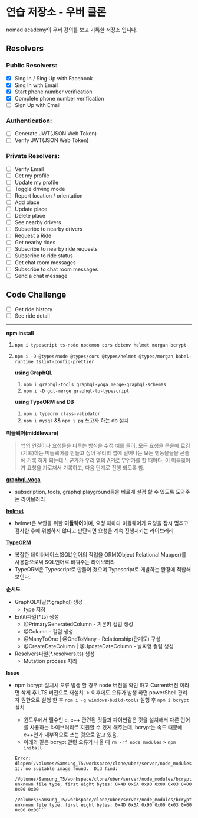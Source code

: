 # 연습 저장소 - 우버 클론

nomad academy의 우버 강의를 보고 기록한 저장소 입니다.

## Resolvers

### Public Resolvers:

- [x] Sing In / Sing Up with Facebook
- [x] Sing In with Email
- [x] Start phone number verification
- [x] Complete phone number verification
- [ ] Sign Up with Email

### Authentication:

- [ ] Generate JWT(JSON Web Token)
- [ ] Verify JWT(JSON Web Token)

### Private Resolvers:

- [ ] Verify Email
- [ ] Get my profile
- [ ] Update my profile
- [ ] Toggle driving mode
- [ ] Report location / orientation
- [ ] Add place
- [ ] Update place
- [ ] Delete place
- [ ] See nearby drivers
- [ ] Subscribe to nearby drivers
- [ ] Request a Ride
- [ ] Get nearby rides
- [ ] Subscribe to nearby ride requests
- [ ] Subscribe to ride status
- [ ] Get chat room messages
- [ ] Subscribe to chat room messages
- [ ] Send a chat message

## Code Challenge

- [ ] Get ride history
- [ ] See ride detail

---

**npm install**

1. `npm i typescript ts-node nodemon cors dotenv helmet morgan bcrypt`
2. `npm i -D @types/node @types/cors @types/helmet @types/morgan babel-runtime tslint-config-prettier`

   **using GraphQL**

   1. `npm i graphql-tools graphql-yoga merge-graphql-schemas`
   2. `npm i -D gql-merge graphql-to-typescript`

   **using TypeORM and DB**

   1. `npm i typeorm class-validator`
   2. `npm i mysql` && `npm i pg` 쓰고자 하는 db 설치

**미들웨어(middleware)**

> 앱의 연결이나 요청들을 다루는 방식을 수정
> 예를 들어, 모든 요청을 콘솔에 로깅(기록)하는 미들웨어를 만들고 싶어 우리의 앱에 일어나는 모든 행동을들을 콘솔에 기록 하게 되는데 누군가가 우리 앱의 API로 무언가를 할 때마다, 이 미들웨어가 요청을 가로채서 기록하고, 다음 단계로 진행 되도록 함.

**[graphql-yoga](https://github.com/prisma/graphql-yoga)**

- subscription, tools, graphql playground등을 빠르게 설정 할 수 있도록 도와주는 라이브러리

**[helmet](https://github.com/helmetjs/helmet)**

- helmet은 보안을 위한 **미들웨어**이며, 요청 때마다 미들웨어가 요청을 잠시 멈추고 검사한 후에 위험하지 않다고 판단되면 요청을 계속 진행시키는 라이브러리

**[TypeORM](https://github.com/typeorm/typeorm)**

- 복잡한 데이터베이스(SQL)언어의 작업을 ORM(Object Relational Mapper)를 사용함으로써 SQL언어로 바꿔주는 라이브러리
- TypeORM은 Typescript로 만들어 졌으며 Typescript로 개발하는 환경에 적합해 보인다.

**순서도**

- GraphQL파일(\*.graphql) 생성
  - type 지정
- Entiti파일(\*.ts) 생성
  - @PrimaryGeneratedColumn - 기본키 컬럼 생성
  - @Column - 컬럼 생성
  - @ManyToOne | @OneToMany - Relationship(관계도) 구성
  - @CreateDateColumn | @UpdateDateColumn - 날짜형 컬럼 생성
- Resolvers파일(\*.resolvers.ts) 생성
  - Mutation process 처리

**Issue**

- npm bcrypt 설치시 오류 발생 할 경우 node 버전을 확인 하고 Current버전 이라면 삭제 후 LTS 버전으로 재설치. > 이후에도 오류가 발생 하면 powerShell 관리자 권한으로 실행 한 후 `npm i -g windows-build-tools` 실행 후 `npm i bcrypt` 설치

  - 윈도우에서 필수인 c, c++ 관련된 것들과 파이썬같은 것을 설치해서 다른 언어를 사용하는 라이브러리르 지원할 수 있게 해주는데, bcrypt는 속도 때문에 c++인가 내부적으로 쓰는 것으로 알고 있음.
  - 아래와 같은 bcrypt 관련 오류가 나올 때 `rm -rf node_modules` > `npm install`

  ````
  Error: dlopen(/Volumes/Samsung_T5/workspace/clone/uber/server/node_modules/bcrypt/lib/binding/bcrypt_lib.node, 1): no suitable image found.  Did find:
        /Volumes/Samsung_T5/workspace/clone/uber/server/node_modules/bcrypt/lib/binding/bcrypt_lib.node: unknown file type, first eight bytes: 0x4D 0x5A 0x90 0x00 0x03 0x00 0x00 0x00
        /Volumes/Samsung_T5/workspace/clone/uber/server/node_modules/bcrypt/lib/binding/bcrypt_lib.node: unknown file type, first eight bytes: 0x4D 0x5A 0x90 0x00 0x03 0x00 0x00 0x00```
  ````
